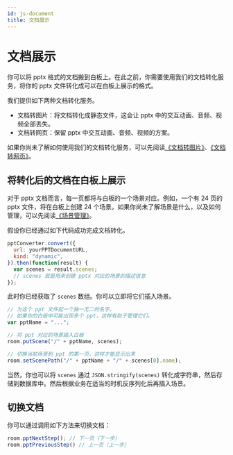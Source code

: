 ```yaml
---
id: js-document
title: 文档展示
---
```


# 文档展示

你可以将 pptx 格式的文档搬到白板上。在此之前，你需要使用我们的文档转化服务，将你的 pptx 文件转化成可以在白板上展示的格式。

我们提供如下两种文档转化服务。

- 文档转图片：将文档转化成静态文件，这会让 pptx 中的交互动画、音频、视频全部丢失。
- 文档转网页：保留 pptx 中交互动画、音频、视频的方案。

如果你尚未了解如何使用我们的文档转化服务，可以先阅读[《文档转图片》](/docs/javascript/guides/js-replay)、[《文档转网页》](/docs/server/api/server-dynamic-conversion)。

## 将转化后的文档在白板上展示

对于 pptx 文档而言，每一页都将与白板的一个场景对应。例如，一个有 24 页的 pptx 文件，将在白板上创建 24 个场景。如果你尚未了解场景是什么，以及如何管理，可以先阅读[《场景管理》](docs/advance/advance-scenes)。

假设你已经通过如下代码成功完成文档转化。

```javascript
pptConverter.convert({
  url: yourPPTDocumentURL,
  kind: "dynamic",
}).then(function(result) {
  var scenes = result.scenes;
  // scenes 就是用来创建 pptx 对应的场景的描述信息
});
```

此时你已经获取了 ``scenes`` 数组。你可以立即将它们插入场景。

```javascript
// 为这个 ppt 文件起一个独一无二的名字。
// 如果你的白板中可能出现多个 ppt，这样有助于管理它们。
var pptName = "...";

// 将 ppt 对应的场景插入白板
room.putScene("/" + pptName, scenes);

// 切换当前场景到 ppt 的第一页，这样才能显示出来
room.setScenePath("/" + pptName + "/" + scenes[0].name);
```

当然，你也可以将 ``scenes`` 通过 ``JSON.stringify(scenes)`` 转化成字符串，然后存储到数据库中。然后根据业务在适当的时机反序列化后再插入场景。

## 切换文档

你可以通过调用如下方法来切换文档：

```javascript
room.pptNextStep(); // 下一页（下一步）
room.pptPreviousStep() // 上一页（上一步）
```

